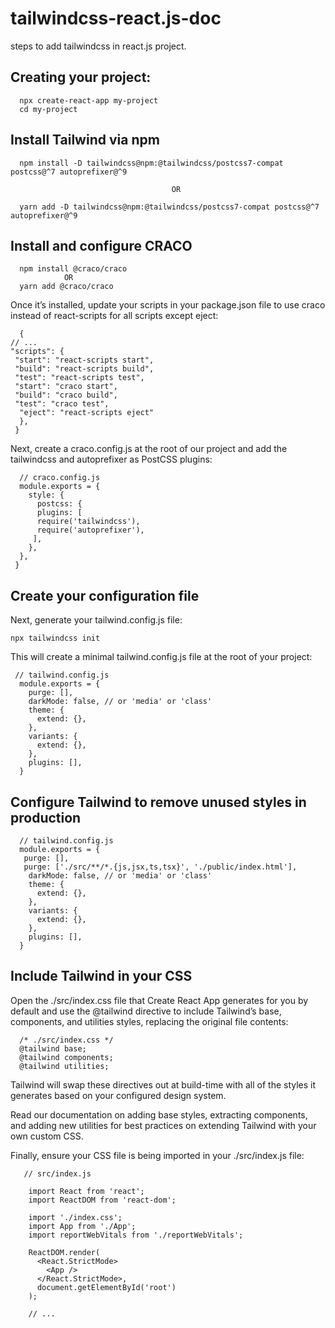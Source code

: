 # tailwindcss-react.js-doc
steps to add tailwindcss in react.js project.

  ## Creating your project:
      
      npx create-react-app my-project
      cd my-project
  
  ## Install Tailwind via npm
  
      npm install -D tailwindcss@npm:@tailwindcss/postcss7-compat postcss@^7 autoprefixer@^9
                                        
                                        OR
      
      yarn add -D tailwindcss@npm:@tailwindcss/postcss7-compat postcss@^7 autoprefixer@^9
      
  ## Install and configure CRACO
  
      npm install @craco/craco
                OR 
      yarn add @craco/craco 
      
  Once it’s installed, update your scripts in your package.json file to use craco instead of react-scripts for all scripts except eject:
  
      {
    // ...
    "scripts": {
     "start": "react-scripts start",
     "build": "react-scripts build",
     "test": "react-scripts test",
     "start": "craco start",
     "build": "craco build",
     "test": "craco test",
      "eject": "react-scripts eject"
      },
     }
     
  
  Next, create a craco.config.js at the root of our project and add the tailwindcss and autoprefixer as PostCSS plugins:
  
  
      // craco.config.js
      module.exports = {
        style: {
          postcss: {
          plugins: [
          require('tailwindcss'),
          require('autoprefixer'),
         ],
        },
      },
     }
   
  
## Create your configuration file

  Next, generate your tailwind.config.js file:
  
    npx tailwindcss init
    
  This will create a minimal tailwind.config.js file at the root of your project:
  
     // tailwind.config.js
      module.exports = {
        purge: [],
        darkMode: false, // or 'media' or 'class'
        theme: {
          extend: {},
        },
        variants: {
          extend: {},
        },
        plugins: [],
      }
    
   ## Configure Tailwind to remove unused styles in production  
   
      // tailwind.config.js
      module.exports = {
       purge: [],
       purge: ['./src/**/*.{js,jsx,ts,tsx}', './public/index.html'],
        darkMode: false, // or 'media' or 'class'
        theme: {
          extend: {},
        },
        variants: {
          extend: {},
        },
        plugins: [],
      }
    
    
   ## Include Tailwind in your CSS
   
   Open the ./src/index.css file that Create React App generates for you by default and use the @tailwind directive to include Tailwind’s base, components, and utilities styles, replacing the original file contents:
   
      /* ./src/index.css */
      @tailwind base;
      @tailwind components;
      @tailwind utilities;

Tailwind will swap these directives out at build-time with all of the styles it generates based on your configured design system.

Read our documentation on adding base styles, extracting components, and adding new utilities for best practices on extending Tailwind with your own custom CSS.

Finally, ensure your CSS file is being imported in your ./src/index.js file:

       // src/index.js
        
        import React from 'react';
        import ReactDOM from 'react-dom';
       
        import './index.css';
        import App from './App';
        import reportWebVitals from './reportWebVitals';

        ReactDOM.render(
          <React.StrictMode>
            <App />
          </React.StrictMode>,
          document.getElementById('root')
        );

        // ...
        
        
